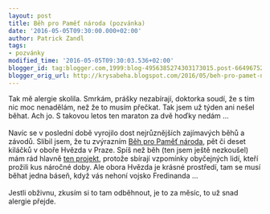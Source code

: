 ```yaml
---
layout: post
title: Běh pro Paměť národa (pozvánka)
date: '2016-05-05T09:30:00.000+02:00'
author: Patrick Zandl
tags:
- pozvánky
modified_time: '2016-05-05T09:30:03.536+02:00'
blogger_id: tag:blogger.com,1999:blog-4956385274303173015.post-664967522500063033
blogger_orig_url: http://krysabeha.blogspot.com/2016/05/beh-pro-pamet-naroda-pozvanka.html
---
```


Tak mě alergie skolila. Smrkám, prášky nezabírají, doktorka soudí, že s tím nic moc nenadělám, než že to musím přečkat. Tak jsem už týden ani nešel běhat. Ach jo. S takovou letos ten maraton za dvě hoďky nedám ...<br /><br />Navíc se v poslední době vyrojilo dost nejrůznějších zajímavých běhů a závodů. Slíbil jsem, že tu zvýrazním <a href="http://www.behpropametnaroda.cz/">Běh pro Paměť národa</a>, pět či deset kiláčků v oboře Hvězda v Praze. Spíš než běh (ten jsem ještě nezkoušel) mám rád hlavně <a href="http://www.pametnaroda.cz/">ten projekt</a>, protože sbírají vzpomínky obyčejných lidí, kteří prožili kus náročné doby. Ale obora Hvězda je krásné prostředí, tam se musí běhat jedna báseň, když vás nehoní vojsko Fredinanda ...<br /><br />Jestli obživnu, zkusím si to tam odběhnout, je to za měsíc, to už snad alergie přejde.